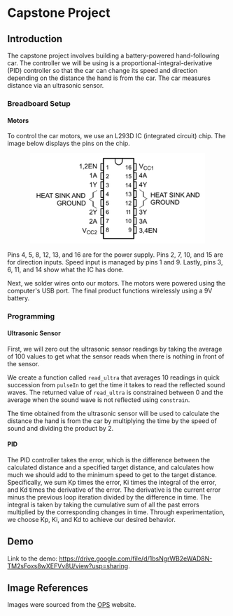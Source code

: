 # Capstone Project

## Introduction

The capstone project involves building a battery-powered hand-following car. The controller we will be using is a proportional-integral-derivative (PID) controller so that the car can change its speed and direction depending on the distance the hand is from the car. The car measures distance via an ultrasonic sensor.

### Breadboard Setup

#### Motors

To control the car motors, we use an L293D IC (integrated circuit) chip. The image below displays the pins on the chip.

<p align="center">
  <img src="https://github.com/chen4578/Open-Project-Space-OPS-/blob/4a67021af31df274034921ef08d3dc453648e4ee/assets/L293D-input-output.png" width="400">
</p>

Pins 4, 5, 8, 12, 13, and 16 are for the power supply. Pins 2, 7, 10, and 15 are for direction inputs. Speed input is managed by pins 1 and 9. Lastly, pins 3, 6, 11, and 14 show what the IC has done.

Next, we solder wires onto our motors. The motors were powered using the computer's USB port. The final product functions wirelessly using a 9V battery.

### Programming

#### Ultrasonic Sensor

First, we will zero out the ultrasonic sensor readings by taking the average of 100 values to get what the sensor reads when there is nothing in front of the sensor.

We create a function called `read_ultra` that averages 10 readings in quick succession from `pulseIn` to get the time it takes to read the reflected sound waves. The returned value of `read_ultra` is constrained between 0 and the average when the sound wave is not reflected using `constrain`.

The time obtained from the ultrasonic sensor will be used to calculate the distance the hand is from the car by multiplying the time by the speed of sound and dividing the product by 2.

#### PID

The PID controller takes the error, which is the difference between the calculated distance and a specified target distance, and calculates how much we should add to the minimum speed to get to the target distance. Specifically, we sum Kp times the error, Ki times the integral of the error, and Kd times the derivative of the error. The derivative is the current error minus the previous loop iteration divided by the difference in time. The integral is taken by taking the cumulative sum of all the past errors multiplied by the corresponding changes in time. Through experimentation, we choose Kp, Ki, and Kd to achieve our desired behavior.

## Demo

Link to the demo: https://drive.google.com/file/d/1bsNgrWB2eWAD8N-TM2sFoxs8wXEFVv8U/view?usp=sharing.

## Image References

Images were sourced from the [OPS](https://openproject.space/projects/) website.
